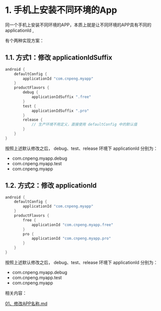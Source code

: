 # 1. 手机上安装不同环境的App


同一个手机上安装不同环境的APP，本质上就是让不同环境的APP具有不同的 applicationId ,

有个两种实现方案：

## 1.1. 方式1：修改 applicationIdSuffix

```java
android {
    defaultConfig {
        applicationId "com.cnpeng.myapp"
    }
    productFlavors {
        debug {
            applicationIdSuffix ".free"
        }
        test {
            applicationIdSuffix ".pro"
        }
        release {
			// 生产环境不用定义，直接使用 defaultConfig 中的默认值
        } 
    }
}
```

按照上述默认修改之后， debug、test、release 环境下 applicationId 分别为：

- com.cnpeng.myapp.debug
- com.cnpeng.myapp.test
- com.cnpeng.myapp


## 1.2. 方式2：修改 applicationId

```java
android {
    defaultConfig {
        applicationId "com.cnpeng.myapp"
    }
    productFlavors {
        free {
            applicationId "com.cnpeng.myapp.free"
        }
        pro {
            applicationId "com.cnpeng.myapp.pro"
        }
    }
}
```

按照上述默认修改之后， debug、test、release 环境下 applicationId 分别为：

- com.cnpeng.myapp.debug
- com.cnpeng.myapp.test
- com.cnpeng.myapp


相关内容：

[01、修改APP名称.md](01、修改APP名称.md)